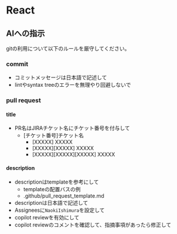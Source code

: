 # React

## AIへの指示
gitの利用について以下のルールを厳守してください。

### commit
- コミットメッセージは日本語で記述して
- lintやsyntax treeのエラーを無理やり回避しないで

### pull request
#### title
- PR名はJIRAチケット名にチケット番号を付与して
  - [チケット番号]チケット名
    - [XXXXX] XXXXX 
    - [XXXXX][XXXXX] XXXXX 
    - [XXXXX][XXXXX][XXXXX] XXXXX 
#### description
- descriptionはtemplateを参考にして  
  - templateの配置バスの例
   - .github/pull_request_template.md
- descriptionは日本語で記述して
- Assigneesに`NaokiIshimura`を設定して
- copilot reviewを有効にして
- copilot reviewのコメントを確認して、指摘事項があったら修正して

